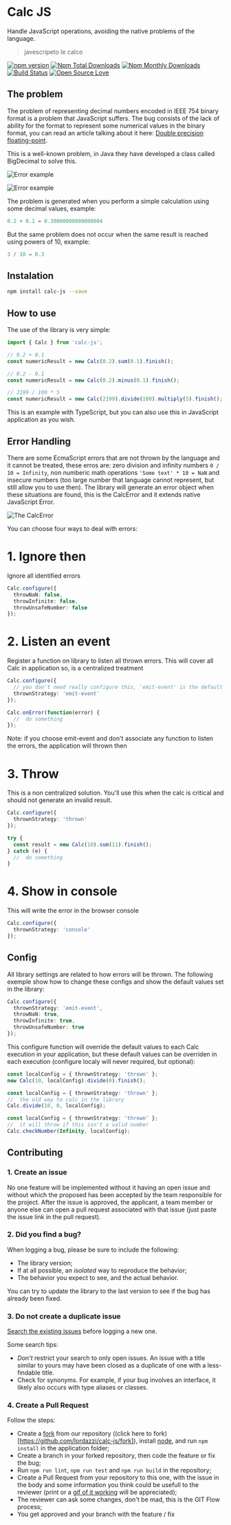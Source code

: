 # Calc JS
Handle JavaScript operations, avoiding the native problems of the language.
> javescripeto le calco

[![npm version](https://badge.fury.io/js/calc-js.svg)](https://badge.fury.io/js/calc-js)
[![Npm Total Downloads](https://img.shields.io/npm/dt/calc-js.svg)](https://github.com/lordazzi/calc-js)
[![Npm Monthly Downloads](https://img.shields.io/npm/dm/calc-js.svg)](https://github.com/lordazzi/calc-js)
[![Build Status](https://travis-ci.org/lordazzi/calc-js.svg?branch=master)](https://travis-ci.org/lordazzi/calc-js)
[![Open Source Love](https://badges.frapsoft.com/os/mit/mit.svg?v=102)](https://github.com/lordazzi/calc-js/blob/documentation/LICENSE)

## The problem
The problem of representing decimal numbers encoded in IEEE 754 binary format is a problem that JavaScript suffers.
The bug consists of the lack of ability for the format to represent some numerical values in the binary format, you can read an article talking about it here:  [Double precision floating-point](https://en.wikipedia.org/wiki/Double-precision_floating-point_format).

This is a well-known problem, in Java they have developed a class called BigDecimal to solve this.

![Error example](docs/problem.png)

![Error example](docs/problem2.png)

The problem is generated when you perform a simple calculation using some decimal values, example:
```javascript
0.2 + 0.1 = 0.30000000000000004
```

But the same problem does not occur when the same result is reached using powers of 10, example:
```javascript
3 / 10 = 0.3
```

## Instalation
```sh
npm install calc-js --save
```

## How to use
The use of the library is very simple:

```typescript
import { Calc } from 'calc-js';

// 0.2 + 0.1
const numericResult = new Calc(0.2).sum(0.1).finish();

// 0.2 - 0.1
const numericResult = new Calc(0.2).minus(0.1).finish();

// 2199 / 100 * 5
const numericResult = new Calc(2199).divide(100).multiply(5).finish();
```

This is an example with TypeScript, but you can also use this in JavaScript application as you wish.

## Error Handling
There are some EcmaScript errors that are not thrown by the language and it cannot be treated,
these erros are: zero division and infinity numbers `0 / 10 = Infinity`, non numberic math
operations `'Some text' * 10 = NaN` and insecure numbers (too large number that language cannot
represent, but still allow you to use then).
The library will generate an error object when these situations are found, this is the CalcError
and it extends native JavaScript Error.

![The CalcError](docs/error-object.png)

You can choose four ways to deal with errors:

# 1. Ignore then
Ignore all identified errors
```typescript
Calc.configure({
  throwNaN: false,
  throwInfinite: false,
  throwUnsafeNumber: false
});
```

# 2. Listen an event
Register a function on library to listen all thrown errors. This will cover
all Calc in application so, is a centralized treatment

```typescript
Calc.configure({
  // you don't need really configure this, 'emit-event' is the default value
  thrownStrategy: 'emit-event'
});

Calc.onError(function(error) {
  //  do something
});
```
Note: if you choose emit-event and don't associate any function to listen the errors,
the application will thrown then

# 3. Throw
This is a non centralized solution. You'll use this when the calc is critical
and should not generate an invalid result.

```typescript
Calc.configure({
  thrownStrategy: 'thrown'
});

try {
  const result = new Calc(10).sum(11).finish();
} catch (e) {
  //  do something
}
```

# 4. Show in console
This will write the error in the browser console

```typescript
Calc.configure({
  thrownStrategy: 'console'
});
```

## Config
All library settings are related to how errors will be thrown. The following exemple show
how to change these configs and show the default values set in the library:

```typescript
Calc.configure({
  thrownStrategy: 'emit-event',
  throwNaN: true,
  throwInfinite: true,
  throwUnsafeNumber: true
});
```

This configure function will override the default values to each Calc execution
in your application, but these default values can be overriden in each execution
(configure localy will never required, but optional):

```typescript
const localConfig = { thrownStrategy: 'thrown' };
new Calc(10, localConfig).divide(0).finish();
```

```typescript
const localConfig = { thrownStrategy: 'thrown' };
//  the old way to calc in the library
Calc.divide(10, 0, localConfig);
```

```typescript
const localConfig = { thrownStrategy: 'thrown' };
//  it will throw if this isn't a valid number
Calc.checkNumber(Infinity, localConfig);
```

## Contributing

### 1. Create an issue
No one feature will be implemented without it having an open issue and without which the proposed has been accepted by the team responsible for the project. After the issue is approved, the applicant, a team member or anyone else can open a pull request associated with that issue (just paste the issue link in the pull request).

### 2. Did you find a bug?
When logging a bug, please be sure to include the following:
 * The library version;
 * If at all possible, an *isolated* way to reproduce the behavior;
 * The behavior you expect to see, and the actual behavior.

You can try to update the library to the last version to see if the bug has already been fixed.

### 3. Do not create a duplicate issue
[Search the existing issues](https://github.com/lordazzi/calc-js/search?type=Issues) before logging a new one.

Some search tips:
 * *Don't* restrict your search to only open issues. An issue with a title similar to yours may have been closed as a duplicate of one with a less-findable title.
 * Check for synonyms. For example, if your bug involves an interface, it likely also occurs with type aliases or classes.

### 4. Create a Pull Request
Follow the steps:

 * Create a [fork](https://guides.github.com/activities/forking/) from our repository ((click here to fork)[https://github.com/lordazzi/calc-js/fork]), install [node](https://nodejs.org/), and run `npm install` in the application folder;
 * Create a branch in your forked repository, then code the feature or fix the bug;
 * Run `npm run lint`, `npm run test` and `npm run build` in the repository;
 * Create a Pull Request from your repository to this one, with the issue in the body and some information you think could be usefull to the reviewer (print or a [gif of it working](https://www.screentogif.com/) will be appreciated);
 * The reviewer can ask some changes, don't be mad, this is the GIT Flow process;
 * You get approved and your branch with the feature / fix 